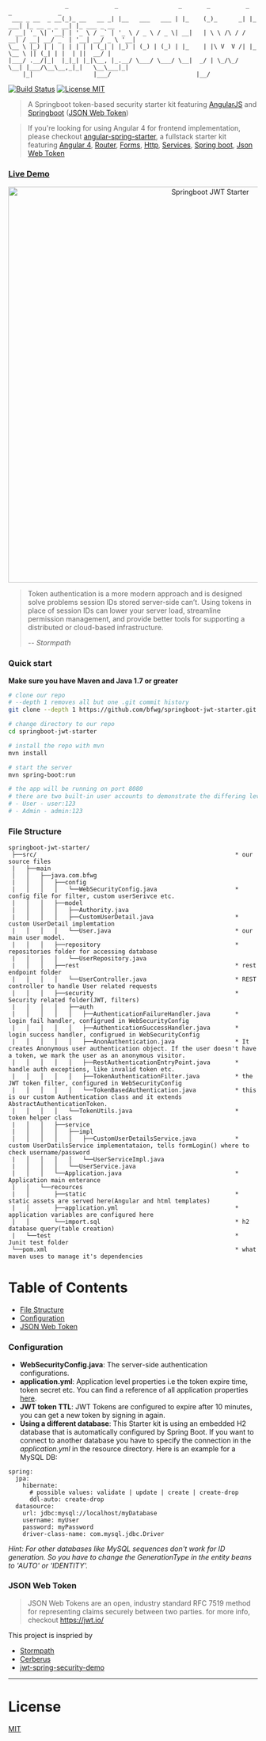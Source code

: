 ```
                _             _                 _       _          _         _             _
 ___ _ __  _ __(_)_ __   __ _| |__   ___   ___ | |_    (_)_      _| |_   ___| |_ __ _ _ __| |_ ___ _ __
/ __| '_ \| '__| | '_ \ / _` | '_ \ / _ \ / _ \| __|   | \ \ /\ / / __| / __| __/ _` | '__| __/ _ \ '__|
\__ \ |_) | |  | | | | | (_| | |_) | (_) | (_) | |_    | |\ V  V /| |_  \__ \ || (_| | |  | ||  __/ |
|___/ .__/|_|  |_|_| |_|\__, |_.__/ \___/ \___/ \__|  _/ | \_/\_/  \__| |___/\__\__,_|_|   \__\___|_|
    |_|                 |___/                        |__/
```
[![Build Status](https://travis-ci.org/bfwg/springboot-jwt-starter.svg?branch=master)](https://travis-ci.org/bfwg/springboot-jwt-starter)
[![License MIT](https://img.shields.io/badge/license-MIT-blue.svg)](https://github.com/bfwg/springboot-jwt-starter/blob/master/LICENSE)

> A Springboot token-based security starter kit featuring [AngularJS](https://angularjs.org/) and [Springboot](https://projects.spring.io/spring-boot/) ([JSON Web Token](https://jwt.io/))

> If you're looking for using Angular 4 for frontend implementation, please checkout [angular-spring-starter](https://github.com/bfwg/angular-spring-starter), a fullstack starter kit featuring [Angular 4](https://angular.io), [Router](https://angular.io/docs/ts/latest/guide/router.html), [Forms](https://angular.io/docs/ts/latest/guide/forms.html),
[Http](https://angular.io/docs/ts/latest/guide/server-communication.html),
[Services](https://gist.github.com/gdi2290/634101fec1671ee12b3e#_follow_@AngularClass_on_twitter),
[Spring boot](https://projects.spring.io/spring-boot/),
[Json Web Token](https://jwt.io/)

### [Live Demo](http://jwt.fanjin.computer)
<p align="center">
    <img width="800" alt="Springboot JWT Starter" src="https://cloud.githubusercontent.com/assets/12819525/24693784/23c8af14-1994-11e7-9984-ebf612f740ec.png">
</p>

> Token authentication is a more modern approach and is designed solve problems session IDs stored server-side can’t. Using tokens in place of session IDs can lower your server load, streamline permission management, and provide better tools for supporting a distributed or cloud-based infrastructure.
>
> -- <cite>Stormpath</cite>

### Quick start
**Make sure you have Maven and Java 1.7 or greater**

```bash
# clone our repo
# --depth 1 removes all but one .git commit history
git clone --depth 1 https://github.com/bfwg/springboot-jwt-starter.git

# change directory to our repo
cd springboot-jwt-starter

# install the repo with mvn
mvn install

# start the server
mvn spring-boot:run

# the app will be running on port 8080
# there are two built-in user accounts to demonstrate the differing levels of access to the endpoints:
# - User - user:123
# - Admin - admin:123
```


### File Structure
```
springboot-jwt-starter/
 ├──src/                                                        * our source files
 |   ├──main
 │   │   ├──java.com.bfwg
 |   │   │   ├──config
 |   │   │   │   └──WebSecurityConfig.java                      * config file for filter, custom userSerivce etc.
 |   │   │   ├──model
 |   │   │   │   ├──Authority.java
 |   │   │   │   ├──CustomUserDetail.java                       * custom UserDetail implemtation
 |   │   │   │   └──User.java                                   * our main user model.
 |   │   │   ├──repository                                      * repositories folder for accessing database
 |   │   │   │   └──UserRepository.java
 |   │   │   ├──rest                                            * rest endpoint folder
 |   │   │   │   └──UserController.java                         * REST controller to handle User related requests
 |   │   │   ├──security                                        * Security related folder(JWT, filters)
 |   │   │   │   ├──auth
 |   │   │   │   │   ├──AuthenticationFailureHandler.java       * login fail handler, configrued in WebSecurityConfig
 |   │   │   │   │   ├──AuthenticationSuccessHandler.java       * login success handler, configrued in WebSecurityConfig
 |   │   │   │   │   ├──AnonAuthentication.java                 * It creates Anonymous user authentication object. If the user doesn't have a token, we mark the user as an anonymous visitor.
 |   │   │   │   │   ├──RestAuthenticationEntryPoint.java       * handle auth exceptions, like invalid token etc.
 |   │   │   │   │   ├──TokenAuthenticationFilter.java          * the JWT token filter, configured in WebSecurityConfig
 |   │   │   │   │   └──TokenBasedAuthentication.java           * this is our custom Authentication class and it extends AbstractAuthenticationToken.
 |   │   │   │   └──TokenUtils.java                             * token helper class
 |   │   │   ├──service
 |   │   │   │   ├──impl
 |   │   │   │   │   ├──CustomUserDetailsService.java           * custom UserDatilsService implementataion, tells formLogin() where to check username/password
 |   │   │   │   │   └──UserServiceImpl.java
 |   │   │   │   └──UserService.java
 |   │   │   └──Application.java                                * Application main enterance
 |   │   └──recources
 |   │       ├──static                                          * static assets are served here(Angular and html templates)
 |   │       ├──application.yml                                 * application variables are configured here
 |   │       └──import.sql                                      * h2 database query(table creation)
 |   └──test                                                    * Junit test folder
 └──pom.xml                                                     * what maven uses to manage it's dependencies
```
# Table of Contents
* [File Structure](#file-structure)
* [Configuration](#configuration)
* [JSON Web Token](#json-web-token)

### Configuration
- **WebSecurityConfig.java**: The server-side authentication configurations.
- **application.yml**: Application level properties i.e the token expire time, token secret etc. You can find a reference of all application properties [here](http://docs.spring.io/spring-boot/docs/current/reference/html/common-application-properties.html).
- **JWT token TTL**: JWT Tokens are configured to expire after 10 minutes, you can get a new token by signing in again.
- **Using a different database**: This Starter kit is using an embedded H2 database that is automatically configured by Spring Boot. If you want to connect to another database you have to specify the connection in the *application.yml* in the resource directory. Here is an example for a MySQL DB:

```
spring:
  jpa:
    hibernate:
      # possible values: validate | update | create | create-drop
      ddl-auto: create-drop
  datasource:
    url: jdbc:mysql://localhost/myDatabase
    username: myUser
    password: myPassword
    driver-class-name: com.mysql.jdbc.Driver
```

*Hint: For other databases like MySQL sequences don't work for ID generation. So you have to change the GenerationType in the entity beans to 'AUTO' or 'IDENTITY'.*

### JSON Web Token
> JSON Web Tokens are an open, industry standard RFC 7519 method for representing claims securely between two parties.
for more info, checkout https://jwt.io/

This project is inspried by
- [Stormpath](https://stormpath.com/blog/token-auth-spa)
- [Cerberus](https://github.com/brahalla/Cerberus)
- [jwt-spring-security-demo](https://github.com/szerhusenBC/jwt-spring-security-demo)

___

# License
 [MIT](/LICENSE)

